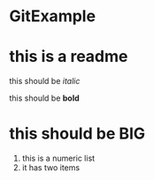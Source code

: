 # GitExample

this is a readme
================

this should be _italic_

this should be **bold**

# this should be BIG

1. this is a numeric list
2. it has two items
